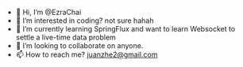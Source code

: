 - 👋 Hi, I’m @EzraChai
- 👀 I’m interested in coding? not sure hahah
- 🌱 I’m currently learning SpringFlux and want to learn Websocket to settle a live-time data problem
- 💞️ I’m looking to collaborate on anyone.
- 📫 How to reach me? juanzhe2@gmail.com

<!---
EzraChai/EzraChai is a ✨ special ✨ repository because its `README.md` (this file) appears on your GitHub profile.
You can click the Preview link to take a look at your changes.
--->
